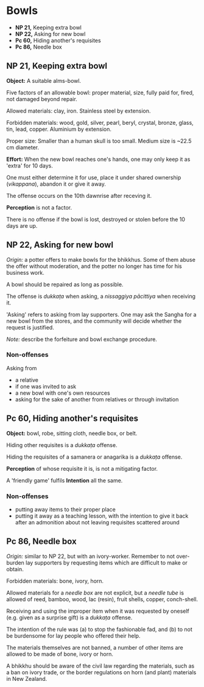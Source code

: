# Bowls

-   **NP 21,** Keeping extra bowl
-   **NP 22,** Asking for new bowl
-   **Pc 60,** Hiding another's requisites
-   **Pc 86,** Needle box

## NP 21, Keeping extra bowl

**Object:** A suitable alms-bowl.

Five factors of an allowable bowl: proper material, size, fully paid for, fired, not damaged beyond repair.

Allowed materials: clay, iron. Stainless steel by extension.

Forbidden materials: wood, gold, silver, pearl, beryl, crystal, bronze, glass, tin, lead, copper. Aluminium by extension.

Proper size: Smaller than a human skull is too small. Medium size is ~22.5 cm diameter.

**Effort:** When the new bowl reaches one's hands, one may only keep it as 'extra' for 10 days.

One must either determine it for use, place it under shared ownership (*vikappana*), abandon it or give it away.

The offense occurs on the 10th dawnrise after receving it.

**Perception** is not a factor.

There is no offense if the bowl is lost, destroyed or stolen before the 10 days are up.

## NP 22, Asking for new bowl

*Origin:* a potter offers to make bowls for the bhikkhus. Some of them abuse the
offer without moderation, and the potter no longer has time for his business
work.

A bowl should be repaired as long as possible.

The offense is *dukkaṭa* when asking, a *nissaggiya pācittiya* when receiving it.

'Asking' refers to asking from lay supporters. One may ask the Sangha for a new
bowl from the stores, and the community will decide whether the request is
justified.

*Note:* describe the forfeiture and bowl exchange procedure.

### Non-offenses

Asking from

- a relative
- if one was invited to ask
- a new bowl with one's own resources
- asking for the sake of another from relatives or through invitation

<!-- latex
\clearpage
-->

## Pc 60, Hiding another's requisites

**Object:** bowl, robe, sitting cloth, needle box, or belt.

Hiding other requisites is a *dukkaṭa* offense.

Hiding the requisites of a samanera or anagarika is a *dukkaṭa* offense.

**Perception** of whose requisite it is, is not a mitigating factor.

A 'friendly game' fulfils **Intention** all the same.

### Non-offenses

- putting away items to their proper place
- putting it away as a teaching lesson, with the intention to give it back after
  an admonition about not leaving requisites scattered around

## Pc 86, Needle box

*Origin:* similar to NP 22, but with an ivory-worker. Remember to not
over-burden lay supporters by requesting items which are difficult to make or
obtain.

Forbidden materials: bone, ivory, horn.

Allowed materials for a *needle box* are not explicit, but a *needle tube* is
allowed of reed, bamboo, wood, lac (resin), fruit shells, copper, conch-shell.

Receiving and using the improper item when it was requested by oneself (e.g.
given as a surprise gift) is a *dukkaṭa* offense.

The intention of the rule was (a) to stop the fashionable fad, and (b) to not be
burdensome for lay people who offered their help.

The materials themselves are not banned, a number of other items are allowed to
be made of bone, ivory or horn.

A bhikkhu should be aware of the civil law regarding the materials, such as a
ban on ivory trade, or the border regulations on horn (and plant) materials in
New Zealand.

